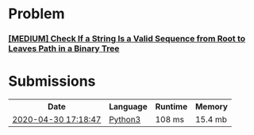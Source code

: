 <h1>Problem</h1>
<h3><a href="https://leetcode.com/problems/check-if-a-string-is-a-valid-sequence-from-root-to-leaves-path-in-a-binary-tree/description/">[MEDIUM] Check If a String Is a Valid Sequence from Root to Leaves Path in a Binary Tree</a></h3>

<h1>Submissions</h1>
<table>
<tr>
<th>Date</th> <th>Language</th> <th>Runtime</th> <th>Memory</th>
</tr>
<tr>
<td> <a href="https://leetcode.com/submissions/detail/332302969/"> 2020-04-30 17:18:47 </a> </td>
<td> <a href="./1432.%20Check%20If%20a%20String%20Is%20a%20Valid%20Sequence%20from%20Root%20to%20Leaves%20Path%20in%20a%20Binary%20Tree.py"> Python3 </a> </td>
<td> 108 ms </td>
<td> 15.4 mb </td>
</tr>
</table>